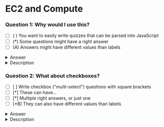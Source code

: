 # EC2 and Compute

### Question 1: Why would I use this?

- [ ] ( ) You want to easily write quizzes that can be parsed into JavaScript
- [ ] (\*) Some questions might have a right answer
- [ ] (A) Answers might have different values than labels

<details><summary>Answer</summary>
<p>A</p>
</details>
<details><summary>Description</summary>
<p>your notes</p>
</details>

### Question 2: What about checkboxes?

- [ ] [ ] Write checkbox ("multi-select") questions with square brackets
- [ ] [*] These can have...
- [ ] [*] Multiple right answers, or just one
- [ ] [*B] They can also have different values than labels

<details><summary>Answer</summary>
<p>A,B</p>
</details>
<details><summary>Description</summary>
<p>your notes description or explanation</p>
</details>
